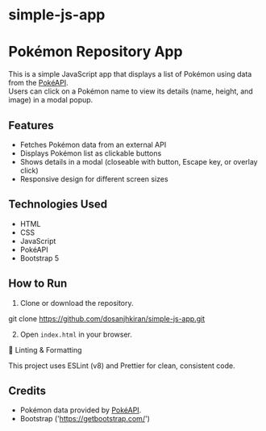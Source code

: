 # simple-js-app

# Pokémon Repository App

This is a simple JavaScript app that displays a list of Pokémon using data from the [PokéAPI]('https://pokeapi.co/api/v2/pokemon/?limit=150').  
Users can click on a Pokémon name to view its details (name, height, and image) in a modal popup.

## Features

- Fetches Pokémon data from an external API
- Displays Pokémon list as clickable buttons
- Shows details in a modal (closeable with button, Escape key, or overlay click)
- Responsive design for different screen sizes

## Technologies Used

- HTML
- CSS
- JavaScript
- PokéAPI
- Bootstrap 5

## How to Run

1. Clone or download the repository.

git clone https://github.com/dosanjhkiran/simple-js-app.git

2. Open `index.html` in your browser.


🧹 Linting & Formatting

This project uses ESLint (v8) and Prettier for clean, consistent code.

## Credits

- Pokémon data provided by [PokéAPI]('https://pokeapi.co/api/v2/pokemon/?limit=150').
- Bootstrap ('https://getbootstrap.com/')
